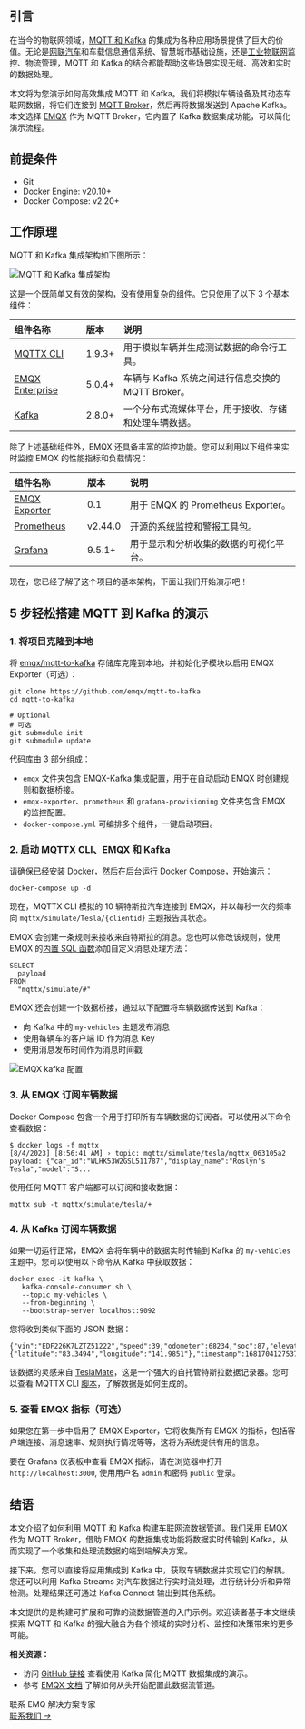 ## 引言

在当今的物联网领域，[MQTT 和 Kafka](https://www.emqx.com/zh/blog/mqtt-and-kafka) 的集成为各种应用场景提供了巨大的价值。无论是[网联汽车](https://www.emqx.com/zh/blog/connected-cars-and-automotive-connectivity-all-you-need-to-know)和车载信息通信系统、智慧城市基础设施，还是[工业物联网](https://www.emqx.com/zh/blog/iiot-explained-examples-technologies-benefits-and-challenges)监控、物流管理，MQTT 和 Kafka 的结合都能帮助这些场景实现无缝、高效和实时的数据处理。

本文将为您演示如何高效集成 MQTT 和 Kafka。我们将模拟车辆设备及其动态车联网数据，将它们连接到 [MQTT Broker](https://www.emqx.com/zh/blog/the-ultimate-guide-to-mqtt-broker-comparison)，然后再将数据发送到 Apache Kafka。本文选择 [EMQX](https://www.emqx.com/zh/products/emqx) 作为 MQTT Broker，它内置了 Kafka 数据集成功能，可以简化演示流程。

## 前提条件

- Git
- Docker Engine: v20.10+
- Docker Compose: v2.20+

## 工作原理

MQTT 和 Kafka 集成架构如下图所示：

![MQTT 和 Kafka 集成架构](https://assets.emqx.com/images/414774fb7f5b20256d52eaf70196798a.jpg)

这是一个既简单又有效的架构，没有使用复杂的组件。它只使用了以下 3 个基本组件：

| 组件名称                                                 | 版本   | 说明                                                 |
| :------------------------------------------------------- | :----- | :--------------------------------------------------- |
| [MQTTX CLI](https://mqttx.app/cli)                       | 1.9.3+ | 用于模拟车辆并生成测试数据的命令行工具。             |
| [EMQX Enterprise](https://www.emqx.com/zh/products/emqx) | 5.0.4+ | 车辆与 Kafka 系统之间进行信息交换的 MQTT Broker。    |
| [Kafka](https://kafka.apache.org/)                       | 2.8.0+ | 一个分布式流媒体平台，用于接收、存储和处理车辆数据。 |

除了上述基础组件外，EMQX 还具备丰富的监控功能。您可以利用以下组件来实时监控 EMQX 的性能指标和负载情况：

| 组件名称                                               | 版本    | 说明                                   |
| :----------------------------------------------------- | :------ | :------------------------------------- |
| [EMQX Exporter](https://github.com/emqx/emqx-exporter) | 0.1     | 用于 EMQX 的 Prometheus Exporter。     |
| [Prometheus](https://prometheus.io/)                   | v2.44.0 | 开源的系统监控和警报工具包。           |
| [Grafana](https://grafana.com/)                        | 9.5.1+  | 用于显示和分析收集的数据的可视化平台。 |

现在，您已经了解了这个项目的基本架构，下面让我们开始演示吧！

## 5 步轻松搭建 MQTT 到 Kafka 的演示

### 1. 将项目克隆到本地

将 [emqx/mqtt-to-kafka](https://github.com/emqx/mqtt-to-kafka) 存储库克隆到本地，并初始化子模块以启用 EMQX Exporter（可选）：

```
git clone https://github.com/emqx/mqtt-to-kafka
cd mqtt-to-kafka

# Optional
# 可选
git submodule init
git submodule update
```

代码库由 3 部分组成：

- `emqx` 文件夹包含 EMQX-Kafka 集成配置，用于在自动启动 EMQX 时创建规则和数据桥接。
- `emqx-exporter`、`prometheus` 和 `grafana-provisioning` 文件夹包含 EMQX 的监控配置。
- `docker-compose.yml` 可编排多个组件，一键启动项目。

### 2. 启动 MQTTX CLI、EMQX 和 Kafka

请确保已经安装 [Docker](https://www.docker.com/)，然后在后台运行 Docker Compose，开始演示：

```
docker-compose up -d
```

现在，MQTTX CLI 模拟的 10 辆特斯拉汽车连接到 EMQX，并以每秒一次的频率向 `mqttx/simulate/Tesla/{clientid}` 主题报告其状态。

EMQX 会创建一条规则来接收来自特斯拉的消息。您也可以修改该规则，使用 EMQX 的[内置 SQL 函数](https://docs.emqx.com/en/enterprise/v5.1/data-integration/rule-sql-builtin-functions.html)添加自定义消息处理方法：

```
SELECT
  payload
FROM
  "mqttx/simulate/#"
```

EMQX 还会创建一个数据桥接，通过以下配置将车辆数据传送到 Kafka：

- 向 Kafka 中的 `my-vehicles` 主题发布消息
- 使用每辆车的客户端 ID 作为消息 Key
- 使用消息发布时间作为消息时间戳

![EMQX kafka 配置](https://assets.emqx.com/images/ad15e9decf2e5be01d712ec0b3aa2090.png)

### 3. 从 EMQX 订阅车辆数据

Docker Compose 包含一个用于打印所有车辆数据的订阅者。可以使用以下命令查看数据：

```
$ docker logs -f mqttx
[8/4/2023] [8:56:41 AM] › topic: mqttx/simulate/tesla/mqttx_063105a2
payload: {"car_id":"WLHK53W2GSL511787","display_name":"Roslyn's Tesla","model":"S...
```

使用任何 MQTT 客户端都可以订阅和接收数据：

```
mqttx sub -t mqttx/simulate/tesla/+
```

### 4. 从 Kafka 订阅车辆数据

如果一切运行正常，EMQX 会将车辆中的数据实时传输到 Kafka 的 `my-vehicles` 主题中。您可以使用以下命令从 Kafka 中获取数据：

```
docker exec -it kafka \
   kafka-console-consumer.sh \
   --topic my-vehicles \
   --from-beginning \
   --bootstrap-server localhost:9092
```

您将收到类似下面的 JSON 数据：

```
{"vin":"EDF226K7LZTZ51222","speed":39,"odometer":68234,"soc":87,"elevation":4737,"heading":33,"accuracy":24,"power":97,"shift_state":"D","range":64,"est_battery_range":307,"gps_as_of":1681704127537,"location":{"latitude":"83.3494","longitude":"141.9851"},"timestamp":1681704127537}
```

该数据的灵感来自 [TeslaMate](https://github.com/adriankumpf/teslamate)，这是一个强大的自托管特斯拉数据记录器。您可以查看 MQTTX CLI [脚本](https://github.com/emqx/MQTTX/blob/main/scripts-example/IoT-data-scenarios/tesla.js)，了解数据是如何生成的。

### 5. 查看 EMQX 指标（可选）

如果您在第一步中启用了 EMQX Exporter，它将收集所有 EMQX 的指标，包括客户端连接、消息速率、规则执行情况等等，这将为系统提供有用的信息。

要在 Grafana 仪表板中查看 EMQX 指标，请在浏览器中打开 `http://localhost:3000`, 使用用户名 `admin` 和密码 `public` 登录。

## 结语

本文介绍了如何利用 MQTT 和 Kafka 构建车联网流数据管道。我们采用 EMQX 作为 MQTT Broker，借助 EMQX 的数据集成功能将数据实时传输到 Kafka，从而实现了一个收集和处理流数据的端到端解决方案。

接下来，您可以直接将应用集成到 Kafka 中，获取车辆数据并实现它们的解耦。您还可以利用 Kafka Streams 对汽车数据进行实时流处理，进行统计分析和异常检测。处理结果还可通过 Kafka Connect 输出到其他系统。

本文提供的是构建可扩展和可靠的流数据管道的入门示例。欢迎读者基于本文继续探索 MQTT 和 Kafka 的强大融合为各个领域的实时分析、监控和决策带来的更多可能。

**相关资源：**

- 访问 [GitHub 链接](https://github.com/emqx/mqtt-to-kafka) 查看使用 Kafka 简化 MQTT 数据集成的演示。
- 参考 [EMQX 文档](https://docs.emqx.com/en/enterprise/v5.1/data-integration/data-bridge-kafka.html) 了解如何从头开始配置此数据流管道。


<section class="promotion">
    <div>
        联系 EMQ 解决方案专家
    </div>
    <a href="https://www.emqx.com/zh/contact?product=solutions" class="button is-gradient px-5">联系我们 →</a>
</section>

